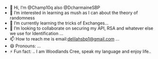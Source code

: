 - 👋 Hi, I’m @Champ10q also @DcharmaineSBP
- 👀 I’m interested in learning as mush as I can about the theory of randomness
- 🌱 I’m currently learning the tricks of Exchanges...
- 💞️ I’m looking to collaborate on securing my API, RSA and whatever else we use for Identification ...
- 📫 How to reach me is email:delilahsbp1@gmail.com ...
- 😄 Pronouns: ...
- ⚡ Fun fact: .. I am Woodlands Cree, speak my language and enjoy life..

<!---
Champ10q/Champ10q is a ✨ special ✨ repository because its `README.md` (this file) appears on your GitHub profile.
You can click the Preview link to take a look at your changes.
--->
